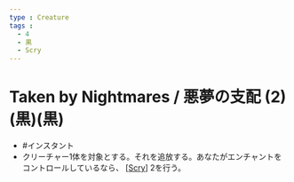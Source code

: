 ```yaml
---
type : Creature
tags : 
  - 4
  - 黒
  - Scry
---
```

# Taken by Nightmares / 悪夢の支配 (2)(黒)(黒)

* #インスタント
* クリーチャー1体を対象とする。それを追放する。あなたがエンチャントをコントロールしているなら、 [[Scry]] 2を行う。

[//begin]: # "Autogenerated link references for markdown compatibility"
[Scry]: ../../KeywordAbilities/Scry.md "Scry(N) / 占術(N)"
[//end]: # "Autogenerated link references"
